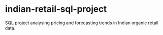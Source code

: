 # indian-retail-sql-project
SQL project analysing pricing and forecasting trends in Indian organic retail data.
